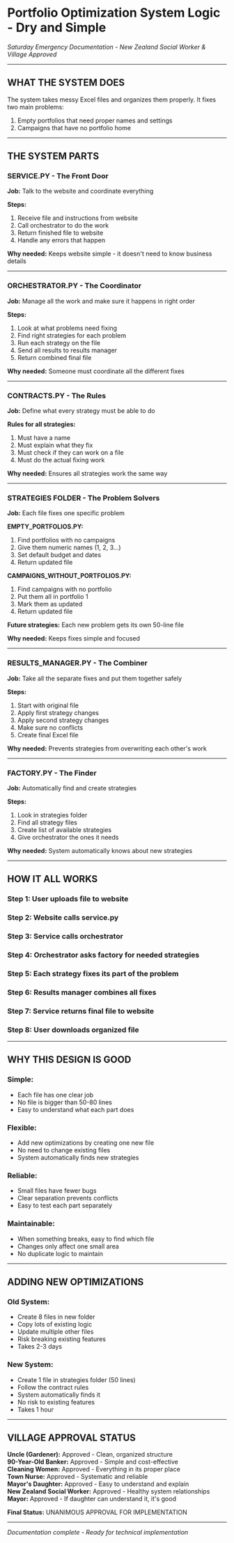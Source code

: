 # Portfolio Optimization System Logic - Dry and Simple
*Saturday Emergency Documentation - New Zealand Social Worker & Village Approved*

---

## **WHAT THE SYSTEM DOES**

The system takes messy Excel files and organizes them properly. It fixes two main problems:
1. Empty portfolios that need proper names and settings
2. Campaigns that have no portfolio home

---

## **THE SYSTEM PARTS**

### **SERVICE.PY - The Front Door**
**Job:** Talk to the website and coordinate everything

**Steps:**
1. Receive file and instructions from website
2. Call orchestrator to do the work  
3. Return finished file to website
4. Handle any errors that happen

**Why needed:** Keeps website simple - it doesn't need to know business details

---

### **ORCHESTRATOR.PY - The Coordinator** 
**Job:** Manage all the work and make sure it happens in right order

**Steps:**
1. Look at what problems need fixing
2. Find right strategies for each problem
3. Run each strategy on the file
4. Send all results to results manager
5. Return combined final file

**Why needed:** Someone must coordinate all the different fixes

---

### **CONTRACTS.PY - The Rules**
**Job:** Define what every strategy must be able to do

**Rules for all strategies:**
1. Must have a name
2. Must explain what they fix
3. Must check if they can work on a file
4. Must do the actual fixing work

**Why needed:** Ensures all strategies work the same way

---

### **STRATEGIES FOLDER - The Problem Solvers**
**Job:** Each file fixes one specific problem

**EMPTY_PORTFOLIOS.PY:**
1. Find portfolios with no campaigns
2. Give them numeric names (1, 2, 3...)
3. Set default budget and dates
4. Return updated file

**CAMPAIGNS_WITHOUT_PORTFOLIOS.PY:**
1. Find campaigns with no portfolio
2. Put them all in portfolio 1
3. Mark them as updated
4. Return updated file

**Future strategies:** Each new problem gets its own 50-line file

**Why needed:** Keeps fixes simple and focused

---

### **RESULTS_MANAGER.PY - The Combiner**
**Job:** Take all the separate fixes and put them together safely

**Steps:**
1. Start with original file
2. Apply first strategy changes
3. Apply second strategy changes
4. Make sure no conflicts
5. Create final Excel file

**Why needed:** Prevents strategies from overwriting each other's work

---

### **FACTORY.PY - The Finder**
**Job:** Automatically find and create strategies

**Steps:**
1. Look in strategies folder
2. Find all strategy files
3. Create list of available strategies
4. Give orchestrator the ones it needs

**Why needed:** System automatically knows about new strategies

---

## **HOW IT ALL WORKS**

### **Step 1:** User uploads file to website
### **Step 2:** Website calls service.py 
### **Step 3:** Service calls orchestrator
### **Step 4:** Orchestrator asks factory for needed strategies
### **Step 5:** Each strategy fixes its part of the problem
### **Step 6:** Results manager combines all fixes
### **Step 7:** Service returns final file to website
### **Step 8:** User downloads organized file

---

## **WHY THIS DESIGN IS GOOD**

### **Simple:**
- Each file has one clear job
- No file is bigger than 50-80 lines
- Easy to understand what each part does

### **Flexible:**
- Add new optimizations by creating one new file
- No need to change existing files
- System automatically finds new strategies

### **Reliable:**
- Small files have fewer bugs
- Clear separation prevents conflicts
- Easy to test each part separately

### **Maintainable:**
- When something breaks, easy to find which file
- Changes only affect one small area
- No duplicate logic to maintain

---

## **ADDING NEW OPTIMIZATIONS**

### **Old System:**
- Create 8 files in new folder
- Copy lots of existing logic
- Update multiple other files
- Risk breaking existing features
- Takes 2-3 days

### **New System:**
- Create 1 file in strategies folder (50 lines)
- Follow the contract rules
- System automatically finds it
- No risk to existing features  
- Takes 1 hour

---

## **VILLAGE APPROVAL STATUS**

**Uncle (Gardener):** Approved - Clean, organized structure  
**90-Year-Old Banker:** Approved - Simple and cost-effective  
**Cleaning Women:** Approved - Everything in its proper place  
**Town Nurse:** Approved - Systematic and reliable  
**Mayor's Daughter:** Approved - Easy to understand and explain  
**New Zealand Social Worker:** Approved - Healthy system relationships  
**Mayor:** Approved - If daughter can understand it, it's good

**Final Status:** UNANIMOUS APPROVAL FOR IMPLEMENTATION

---

*Documentation complete - Ready for technical implementation*